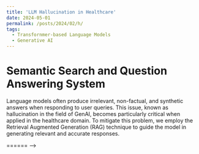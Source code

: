 ```yaml
---
title: 'LLM Hallucination in Healthcare'
date: 2024-05-01
permalink: /posts/2024/02/h/
tags:
  - Transfornmer-based Language Models
  - Generative AI
---
```




# Semantic Search and Question Answering System

Language models often produce irrelevant, non-factual, and synthetic answers when responding to user queries. This issue, known as hallucination in the field of GenAI, becomes particularly critical when applied in the healthcare domain. To mitigate this problem, we employ the Retrieval Augmented Generation (RAG) technique to guide the model in generating relevant and accurate responses.


======
-->

<!-- You can have many headings
======
-->

<!-- Aren't headings cool?
------ -->
